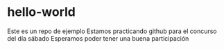# hello-world
Este es un repo de ejemplo
Estamos practicando github para el concurso del día sábado
Esperamos poder tener una buena participación

